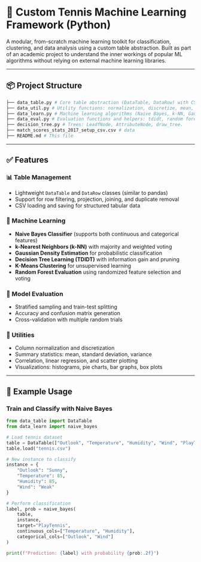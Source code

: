 # 🧠 Custom Tennis Machine Learning Framework (Python)

A modular, from-scratch machine learning toolkit for classification, clustering, and data analysis using a custom table abstraction. Built as part of an academic project to understand the inner workings of popular ML algorithms without relying on external machine learning libraries.

---

## 📦 Project Structure
```bash
├── data_table.py # Core table abstraction (DataTable, DataRow) with CSV support
├── data_util.py # Utility functions: normalization, discretize, mean, variance, etc.
├── data_learn.py # Machine learning algorithms (Naive Bayes, k-NN, Gaussian Density, K-Means, etc)
├── data_eval.py # Evaluation functions and helpers: tdidt, random forest eval, stratify, union all, etc.
├── decision_tree.py # Trees: LeadfNode, AttributeNode, draw_tree.
├── match_scores_stats_2017_setup_csv.csv # data
├── README.md # This file
```
---

## ✅ Features

### 📊 Table Management
- Lightweight `DataTable` and `DataRow` classes (similar to pandas)
- Support for row filtering, projection, joining, and duplicate removal
- CSV loading and saving for structured tabular data

### 🤖 Machine Learning
- **Naive Bayes Classifier** (supports both continuous and categorical features)
- **k-Nearest Neighbors (k-NN)** with majority and weighted voting
- **Gaussian Density Estimation** for probabilistic classification
- **Decision Tree Learning (TDIDT)** with information gain and pruning
- **K-Means Clustering** for unsupervised learning
- **Random Forest Evaluation** using randomized feature selection and voting

### 🧪 Model Evaluation
- Stratified sampling and train-test splitting
- Accuracy and confusion matrix generation
- Cross-validation with multiple random trials

### 📐 Utilities
- Column normalization and discretization
- Summary statistics: mean, standard deviation, variance
- Correlation, linear regression, and scatter plotting
- Visualizations: histograms, pie charts, bar graphs, box plots

---

## 🧪 Example Usage

### Train and Classify with Naive Bayes

```python
from data_table import DataTable
from data_learn import naive_bayes

# Load tennis dataset
table = DataTable(["Outlook", "Temperature", "Humidity", "Wind", "PlayTennis"])
table.load("tennis.csv")

# New instance to classify
instance = {
    "Outlook": "Sunny",
    "Temperature": 85,
    "Humidity": 85,
    "Wind": "Weak"
}

# Perform classification
label, prob = naive_bayes(
    table,
    instance,
    target="PlayTennis",
    continuous_cols=["Temperature", "Humidity"],
    categorical_cols=["Outlook", "Wind"]
)

print(f"Prediction: {label} with probability {prob:.2f}")
